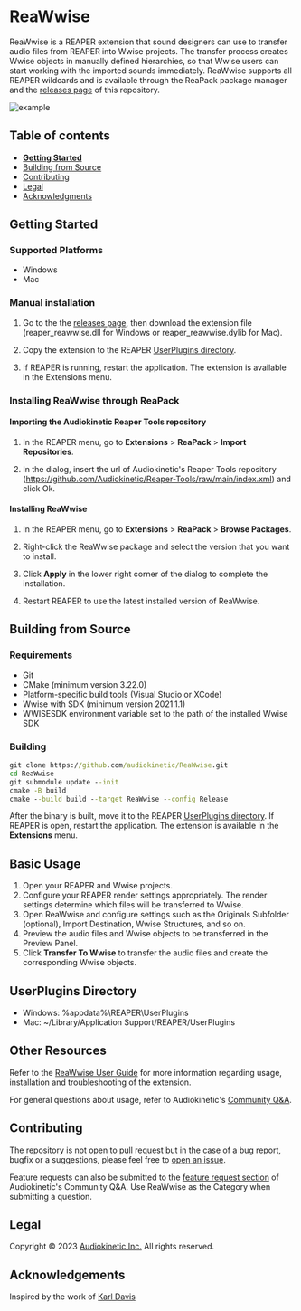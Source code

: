# ReaWwise

ReaWwise is a REAPER extension that sound designers can use to transfer audio files from REAPER into Wwise projects. The transfer process creates Wwise objects in manually defined hierarchies, so that Wwise users can start working with the imported sounds immediately. ReaWwise supports all REAPER wildcards and is available through the ReaPack package manager and the [releases page](https://github.com/audiokinetic/ReaWwise/releases) of this repository.

![example](user-interface.png)

## Table of contents

- [**Getting Started**](#getting-started)
- [Building from Source](#building-from-source)
- [Contributing](#contributing)
- [Legal](#legal)
- [Acknowledgments](#acknowledgements)

## Getting Started

### Supported Platforms
- Windows
- Mac

### Manual installation

1. Go to the the [releases page](https://github.com/audiokinetic/ReaWwise/releases), then download the extension file (reaper_reawwise.dll for Windows or reaper_reawwise.dylib for Mac).

2. Copy the extension to the REAPER [UserPlugins directory](#userplugins-directory).

3. If REAPER is running, restart the application. The extension is available in the Extensions menu.

### Installing ReaWwise through ReaPack
#### Importing the Audiokinetic Reaper Tools repository
1. In the REAPER menu, go to **Extensions** > **ReaPack** > **Import Repositories**.

2. In the dialog, insert the url of Audiokinetic's Reaper Tools repository (https://github.com/Audiokinetic/Reaper-Tools/raw/main/index.xml) and click Ok.

#### Installing ReaWwise
1. In the REAPER menu, go to **Extensions** > **ReaPack** > **Browse Packages**.

2. Right-click the ReaWwise package and select the version that you want to install.

3. Click **Apply** in the lower right corner of the dialog to complete the installation.

4. Restart REAPER to use the latest installed version of ReaWwise.

## Building from Source

### Requirements
- Git
- CMake (minimum version 3.22.0)
- Platform-specific build tools (Visual Studio or XCode)
- Wwise with SDK (minimum version 2021.1.1)
- WWISESDK environment variable set to the path of the installed Wwise SDK

### Building
```cmd
git clone https://github.com/audiokinetic/ReaWwise.git
cd ReaWwise
git submodule update --init
cmake -B build
cmake --build build --target ReaWwise --config Release
```
After the binary is built, move it to the REAPER [UserPlugins directory](#userplugins-directory). If REAPER is open, restart the application. The extension is available in the **Extensions** menu.

## Basic Usage
1. Open your REAPER and Wwise projects.
2. Configure your REAPER render settings appropriately. The render settings determine which files will be transferred to Wwise.
3. Open ReaWwise and configure settings such as the Originals Subfolder (optional), Import Destination, Wwise Structures, and so on.
4. Preview the audio files and Wwise objects to be transferred in the Preview Panel.
4. Click **Transfer To Wwise** to transfer the audio files and create the corresponding Wwise objects.

## UserPlugins Directory
- Windows:  %appdata%\REAPER\UserPlugins
- Mac: ~/Library/Application Support/REAPER/UserPlugins

## Other Resources
Refer to the [ReaWwise User Guide](https://audiokinetic.com/library/reawwise) for more information regarding usage, installation and troubleshooting of the extension.

For general questions about usage, refer to Audiokinetic's [Community Q&A](https://www.audiokinetic.com/qa/ask).

## Contributing
The repository is not open to pull request but in the case of a bug report, bugfix or a suggestions, please feel free to [open an issue](https://github.com/audiokinetic/ReaWwise/issues).

Feature requests can also be submitted to the [feature request section](https://www.audiokinetic.com/qa/questions/reawwise) of Audiokinetic's Community Q&A. Use ReaWwise as the Category when submitting a question.

## Legal
Copyright © 2023 [Audiokinetic Inc.](https://audiokinetic.com) All rights reserved.

## Acknowledgements
Inspired by the work of [Karl Davis](https://github.com/karltechno)